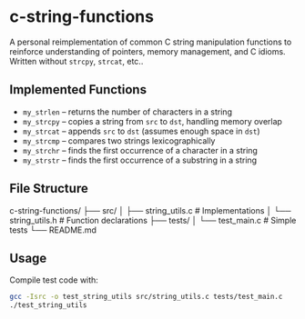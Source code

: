 # c-string-functions

A personal reimplementation of common C string manipulation functions to reinforce understanding of pointers, memory management, and C idioms. 
Written without `strcpy`, `strcat`, etc..


## Implemented Functions

- `my_strlen` – returns the number of characters in a string
- `my_strcpy` – copies a string from `src` to `dst`, handling memory overlap
- `my_strcat` – appends `src` to `dst` (assumes enough space in `dst`)
- `my_strcmp` – compares two strings lexicographically
- `my_strchr` – finds the first occurrence of a character in a string
- `my_strstr` – finds the first occurrence of a substring in a string

## File Structure

c-string-functions/
├── src/
│   ├── string_utils.c      # Implementations
│   └── string_utils.h      # Function declarations
├── tests/
│   └── test_main.c         # Simple tests
└── README.md


## Usage

Compile test code with:

```sh
gcc -Isrc -o test_string_utils src/string_utils.c tests/test_main.c
./test_string_utils